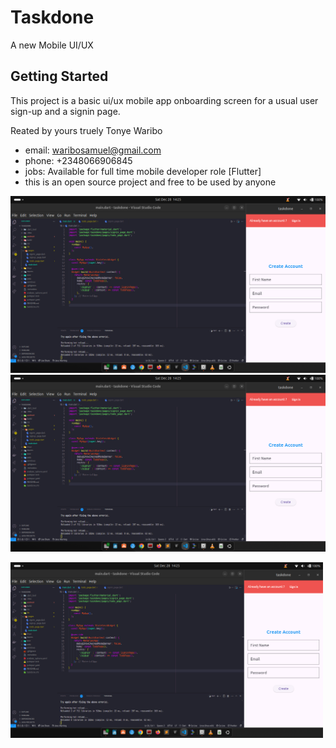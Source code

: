 # Taskdone

A new Mobile UI/UX

## Getting Started

This project is a basic ui/ux mobile app onboarding screen for a usual user sign-up and a signin page.

Reated by yours truely Tonye Waribo

- email: waribosamuel@gmail.com
- phone: +2348066906845
- jobs: Available for full time mobile developer role [Flutter]
- this is an open source project and free to be used by anyone

![Alt text](./assests/images/screenshoot.png?raw=true "Title")
![A Screen Shoot of the UI](./assests/images/screenshoot.png?raw=true)

<img src="./assests/images/screenshoot.png" width="500" alt="Logo">
